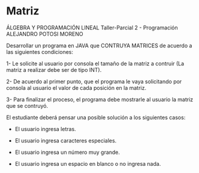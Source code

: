 # Matriz
ÁLGEBRA Y PROGRAMACIÓN LINEAL
Taller-Parcial 2 - Programación
ALEJANDRO POTOSI MORENO

Desarrollar un programa en JAVA que CONTRUYA MATRICES de acuerdo a las siguientes condiciones:

1- Le solicite al usuario por consola el tamaño de la matriz a contruir (La matriz a realizar debe ser de tipo INT).

2- De acuerdo al primer punto, que el programa le vaya solicitando por consola al usuario el valor de cada posición en la matriz.

3- Para finalizar el proceso, el programa debe mostrarle al usuario la matriz que se contruyó.


El estudiante deberá pensar una posible solución a los siguientes casos:

- El usuario ingresa letras.

- El usuario ingresa caracteres especiales.

- El usuario ingresa un número muy grande.

- El usuario ingresa un espacio en blanco o no ingresa nada.
